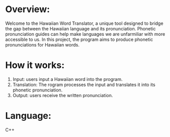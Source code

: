 # Overview:
Welcome to the Hawaiian Word Translator, a unique tool designed to bridge the gap between the Hawaiian language and its pronunciation. Phonetic pronunciation guides can help make languages we are unfarmiliar with more accessible to us. In this project, the program aims to produce phonetic pronunciations for Hawaiian words.

# How it works: 
1. Input: users input a Hawaiian word into the program.
2. Translation: The rogram processes the input and translates it into its phonetic pronunciation.
3. Output: users receive the written pronunciation.

# Language: 
C++ 


